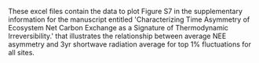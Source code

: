 These excel files contain the data to plot Figure S7 in the supplementary information for the manuscript entitled 'Characterizing Time Asymmetry of Ecosystem Net Carbon Exchange as a Signature of Thermodynamic Irreversibility.' that illustrates the relationship between average NEE asymmetry and 3yr shortwave radiation average for top 1% fluctuations for all sites.

